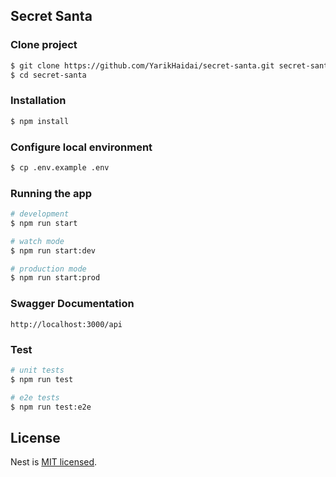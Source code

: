 ## Secret Santa

### Clone project
```bash
$ git clone https://github.com/YarikHaidai/secret-santa.git secret-santa
$ cd secret-santa
```

### Installation
```bash
$ npm install
```
### Configure local environment
```bash
$ cp .env.example .env
```

### Running the app

```bash
# development
$ npm run start

# watch mode
$ npm run start:dev

# production mode
$ npm run start:prod
```

### Swagger Documentation
```
http://localhost:3000/api
```

### Test

```bash
# unit tests
$ npm run test

# e2e tests
$ npm run test:e2e
```

## License

  Nest is [MIT licensed](https://github.com/nestjs/nest/blob/master/LICENSE).
